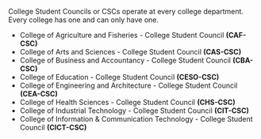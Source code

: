 <!-- ## CSCs -->

College Student Councils or CSCs operate at every college department. Every college has one and can only have one.

- College of Agriculture and Fisheries - College Student Council **(CAF-CSC)**
- College of Arts and Sciences - College Student Council **(CAS-CSC)**
- College of Business and Accountancy - College Student Council **(CBA-CSC)**
- College of Education - College Student Council **(CESO-CSC)**
- College of Engineering and Architecture - College Student Council **(CEA-CSC)**
- College of Health Sciences - College Student Council **(CHS-CSC)**
- College of Industrial Technology - College Student Council **(CIT-CSC)**
- College of Information & Communication Technology - College Student Council **(CICT-CSC)**